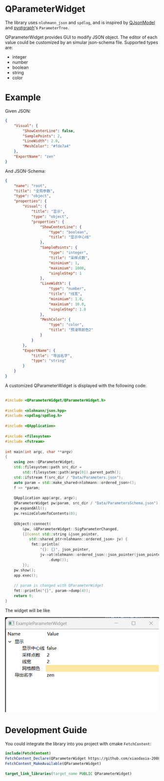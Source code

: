 # QParameterWidget
The library uses `nlohmann_json` and `spdlog`, and is inspired by [QJsonModel](https://github.com/dridk/QJsonModel.git) and [pyqtgraph](https://github.com/pyqtgraph/pyqtgraph.git)'s `ParameterTree`.

QParameterWidget provides GUI to modify JSON object. The editor of each value could be customized by an simular json-schema file. Supported types are:
- integer
- number
- boolean
- string
- color

# Example

Given JSON:
```json
{
    "Visual": {
        "ShowCenterLine": false,
        "SamplePoints": 2,
        "LineWidth": 2.0,
        "MeshColor": "#fde7a4"
    },
    "ExportName": "zen"
}
```
And JSON-Schema:
```json
{
    "name": "root",
    "title": "全局参数",
    "type": "object",
    "properties": {
        "Visual": {
            "title": "显示",
            "type": "object",
            "properties": {
                "ShowCenterLine": {
                    "type": "boolean",
                    "title": "显示中心线"
                },
                "SamplePoints": {
                    "type": "integer",
                    "title": "采样点数",
                    "minimium": 1,
                    "maximium": 1000,
                    "singleStep": 1
                },
                "LineWidth": {
                    "type": "number",
                    "title": "线宽",
                    "minimium": 1.0,
                    "maximium": 10.0,
                    "singleStep": 1.0
                },
                "MeshColor": {
                    "type": "color",
                    "title": "预浸带颜色2"
                }
            }
        },
        "ExportName": {
            "title": "导出名字",
            "type": "string"
        }
    }
}
```

A customized QParameterWidget is displayed with the following code:

```c++

#include <QParameterWidget/QParameterWidget.h>

#include <nlohmann/json.hpp>
#include <spdlog/spdlog.h>

#include <QApplication>

#include <filesystem>
#include <fstream>

int main(int argc, char **argv)
{
    using zen::QParameterWidget;
    std::filesystem::path src_dir =
        std::filesystem::path(argv[0]).parent_path();
    std::ifstream f(src_dir / "Data/Parameters.json");
    auto param = std::make_shared<nlohmann::ordered_json>();
    f >> *param;

    QApplication app(argc, argv);
    QParameterWidget pw(param, src_dir / "Data/ParametersSchema.json");
    pw.expandAll();
    pw.resizeColumnToContents(0);

    QObject::connect(
        &pw, &QParameterWidget::SigParameterChanged,
        [](const std::string &json_pointer,
           std::shared_ptr<nlohmann::ordered_json> jv) {
            fmt::println(
                "{}: {}", json_pointer,
                jv->at(nlohmann::ordered_json::json_pointer(json_pointer))
                    .dump());
        });
    pw.show();
    app.exec();

    // param is changed with QParameterWidget
    fmt::println("{}", param->dump(4));
    return 0;
}
```

The widget will be like

![QParameterWidget](Examples/QParameterWidget.png)

# Development Guide

You could integrate the library into you project with cmake `FetchContent`: 

```cmake
include(FetchContent)
FetchContent_Declare(QParameterWidget https://github.com/xiaodaxia-2008/QParameterWidget.git GIT_TAG master)
FetchContent_MakeAvailable(QParameterWidget)

target_link_libraries(target_name PUBLIC QParameterWidget)
```
